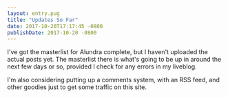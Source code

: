 ```yaml
---
layout: entry.pug
title: "Updates So Far"
date: 2017-10-20T17:17:45 -0800
publishDate: 2017-10-20 -0800
---
```


I've got the masterlist for Alundra complete, but I haven't uploaded the actual posts yet. The masterlist there is what's going to be up in around the next few days or so, provided I check for any errors in my liveblog.

I'm also considering putting up a comments system, with an RSS feed, and other goodies just to get some traffic on this site.

